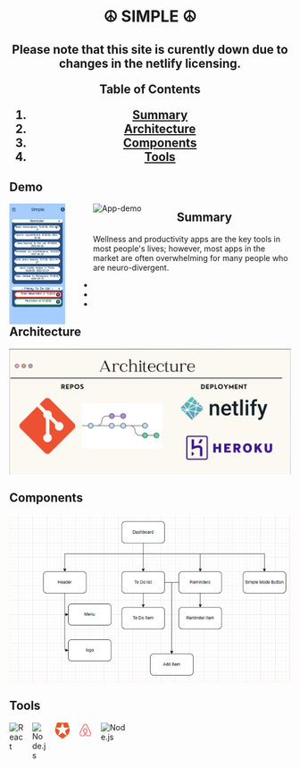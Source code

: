 <h1 align = "center"> ☮️ SIMPLE ☮️</h1>
<h2 align = "center"> Please note that this site is curently down due to changes in the netlify licensing.

**Table of Contents**
1. [Summary](#{Summary}) 
2. [Architecture](#{Architecture})
3. [Components](#{Components})
3. [Tools](#{Tools})

## Demo

<img align="left" alt="App" width="100px" src="./public/firstpart.gif" style="padding-right:50px;" />  
<img align="left" alt="App-demo" width="100px" src="./public/secondpart.gif" style="padding-right:50px;" />  



##  Summary
Wellness and productivity apps are the key tools in most people's lives; however, most apps in the market are often overwhelming for many people who are neuro-divergent.

-
-
-
  

  
## Architecture
<img align="center" alt="DataModel" width="700px" src="./public/architecture.png" style="padding-right:50px;" /> 
  
## Components 

<img align="center" alt="DataModel" width="700px" src="./public/componentstree.png" style="padding-right:50px;" /> 

## Tools 

<img align="left" alt="React" width="26px" src="https://cdn.jsdelivr.net/gh/devicons/devicon/icons/react/react-original.svg" style="padding-right:15px;" />  

<img align="left" alt="Node.js" width="26px" src="https://cdn.jsdelivr.net/gh/devicons/devicon/icons/nodejs/nodejs-original.svg" style="padding-right:15px;" />  

<img align="left" alt="React" width="26px" src="./public/auth0.png" style="padding-right:15px;" />  
<img align="left" alt="enzyme" width="26px" src="./public/enzyme.png" style="padding-right:15px;" />  

<img align="left" alt="Node.js" width="50px" src="https://raw.githubusercontent.com/cypress-io/cypress-icons/e61b554695b28267a1387a839f816c73e7a7e95e/src/logo/cypress-io-logo.svg" style="padding-right:15px;" />  
